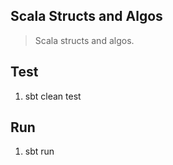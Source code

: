 Scala Structs and Algos
-----------------------
>Scala structs and algos.

Test
----
1. sbt clean test

Run
---
1. sbt run